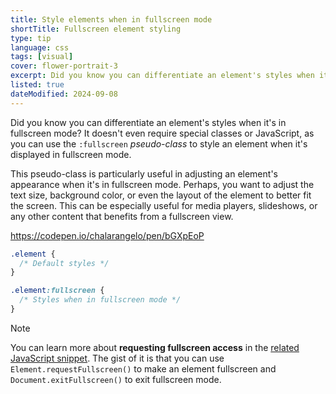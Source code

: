 ```yaml
---
title: Style elements when in fullscreen mode
shortTitle: Fullscreen element styling
type: tip
language: css
tags: [visual]
cover: flower-portrait-3
excerpt: Did you know you can differentiate an element's styles when it's in fullscreen mode? Learn how to do it with this snippet!
listed: true
dateModified: 2024-09-08
---
```


Did you know you can differentiate an element's styles when it's in fullscreen mode? It doesn't even require special classes or JavaScript, as you can use the `:fullscreen` *pseudo-class* to style an element when it's displayed in fullscreen mode.

This pseudo-class is particularly useful in adjusting an element's appearance when it's in fullscreen mode. Perhaps, you want to adjust the text size, background color, or even the layout of the element to better fit the screen. This can be especially useful for media players, slideshows, or any other content that benefits from a fullscreen view.

https://codepen.io/chalarangelo/pen/bGXpEoP

```css
.element {
  /* Default styles */
}

.element:fullscreen {
  /* Styles when in fullscreen mode */
}
```

> [!NOTE]
>
> You can learn more about **requesting fullscreen access** in the [related JavaScript snippet](/js/s/fullscreen). The gist of it is that you can use `Element.requestFullscreen()` to make an element fullscreen and `Document.exitFullscreen()` to exit fullscreen mode.
